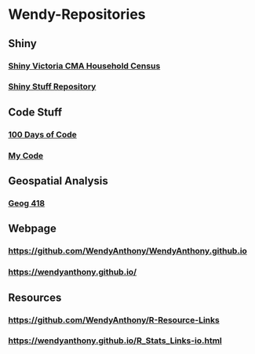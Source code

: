 # Wendy-Repositories

## Shiny
### [Shiny Victoria CMA Household Census](https://wendyanthony.shinyapps.io/VicCensusApp/)
### [Shiny Stuff Repository](https://github.com/WendyAnthony/ShinyStuff)  


## Code Stuff
### [100 Days of Code](https://github.com/WendyAnthony/100-days-of-code/blob/master/Code-Projects-2020.md)  
### [My Code](https://github.com/WendyAnthony/100-days-of-code/tree/master/My-Code)


## Geospatial Analysis
### [Geog 418](https://github.com/WendyAnthony/Geog418-Spatial-Analysis)  

## Webpage
### https://github.com/WendyAnthony/WendyAnthony.github.io
### https://wendyanthony.github.io/

## Resources
### https://github.com/WendyAnthony/R-Resource-Links
### https://wendyanthony.github.io/R_Stats_Links-io.html
